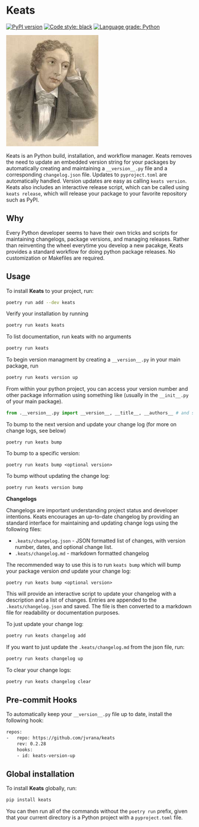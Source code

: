 # Keats
[![PyPI version](https://badge.fury.io/py/keats.svg)](https://badge.fury.io/py/keats)
[![Code style: black](https://img.shields.io/badge/code%20style-black-000000.svg)](https://github.com/psf/black)
[![Language grade: Python](https://img.shields.io/lgtm/grade/python/g/jvrana/keats.svg?logo=lgtm&logoWidth=18)](https://lgtm.com/projects/g/jvrana/keats/context:python)


![John Keats](assets/keats.jpg)

Keats is an Python build, installation, and workflow manager. Keats removes the need to update an embedded version string for your packages by automatically creating and maintaining a `__version__.py` file and a corresponding `changelog.json` file. Updates to `pyproject.toml` are automatically handled. Version updates are easy as calling `keats version`. Keats also includes an interactive release script, which can be called using `keats release`, which will release your package to your favorite repository such as PyPI.

## Why

Every Python developer seems to have their own tricks and scripts for
maintaining changelogs, package versions, and managing releases. Rather
than reinventing the wheel everytime you develop a new pacakge, Keats
provides a standard workflow for doing python package releases. No
customization or Makefiles are required.

## Usage

To install **Keats** to your project, run:

```bash
poetry run add --dev keats
```

Verify your installation by running

```bash
poetry run keats keats
```

To list documentation, run keats with no arguments

```bash
poetry run keats
```

To begin version managment by creating a `__version__.py` in
your main package, run

```bash
poetry run keats version up
```

From within your python project, you can access your version number and
other package information using something like (usually in the `__init__.py`
of your main package).

```python
from .__version__.py import __version__, __title__, __authors__ # and so on
```

To bump to the next version and update your change log (for more on change logs, see below)

```
poetry run keats bump
```

To bump to a specific version:

```
poetry run keats bump <optional version>
```

To bump without updating the change log:

```bash
poetry run keats version bump
```


**Changelogs**

Changelogs are important understanding project status and developer intentions. 
Keats encourages an up-to-date changelog by providing an standard interface
for maintaining and updating change logs using the following files:

* `.keats/changelog.json` - JSON formatted list of changes, with version number, dates, and optional change list.
* `.keats/changelog.md` - markdown formatted changelog

The recommended way to use this is to run `keats bump` which will
bump your package version *and* update your change log:

```
poetry run keats bump <optional version>
```

This will provide an interactive script to update your changelog
with a description and a list of changes. Entries are appended to the
`.keats/changelog.json` and saved. The file is then converted to a markdown
file for readability or documentation purposes.

To just update your change log:

```bash
poetry run keats changelog add
```

If you want to just update the `.keats/changelog.md` from the json file,
run:

```bash
poetry run keats changelog up
```

To clear your change logs:

```bash
poetry run keats changelog clear
```

## Pre-commit Hooks

To automatically keep your `__version__.py` file up to date, install the following hook:

```
repos:
-   repo: https://github.com/jvrana/keats
    rev: 0.2.28
    hooks:
    - id: keats-version-up
```

## Global installation

To install **Keats** globally, run:

```bash
pip install keats
```

You can then run all of the commands without the `poetry run`
prefix, given that your current directory is a Python project
with a `pyproject.toml` file.
